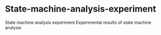 # State-machine-analysis-experiment
State machine analysis experiment
Experimental results of state machine analysis
